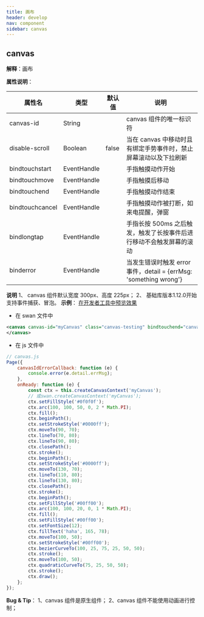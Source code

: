 ```yaml
---
title: 画布
header: develop
nav: component
sidebar: canvas
---
```


## canvas
**解释**：画布

**属性说明**：

|属性名 |类型  |默认值  |说明|
|---- | ---- | ---- |---- |
| canvas-id | String |  | canvas 组件的唯一标识符 |
| disable-scroll | Boolean  | false | 当在 canvas 中移动时且有绑定手势事件时，禁止屏幕滚动以及下拉刷新 |
| bindtouchstart | EventHandle |  | 手指触摸动作开始 |
| bindtouchmove | EventHandle |  | 手指触摸后移动 |
| bindtouchend | EventHandle |  | 手指触摸动作结束 |
| bindtouchcancel | EventHandle |  | 手指触摸动作被打断，如来电提醒，弹窗 |
| bindlongtap | EventHandle |  | 手指长按 500ms 之后触发，触发了长按事件后进行移动不会触发屏幕的滚动 |
| binderror | EventHandle |  | 当发生错误时触发 error 事件，detail = {errMsg: 'something wrong'} |
**说明**
1、 canvas 组件默认宽度 300px、高度 225px；
2、 基础库版本1.12.0开始支持事件捕获、冒泡。
**示例**：
<a href="swanide://fragment/1cea7b0bb322dced02e9aaf6c29fb0021559048011432" title="在开发者工具中预览效果" target="_self">在开发者工具中预览效果</a>

* 在 swan 文件中

```xml
<canvas canvas-id="myCanvas" class="canvas-testing" bindtouchend="canvas" bindtouchmove="mvcan">
</canvas>
```

* 在 js 文件中

```javascript
// canvas.js
Page({
    canvasIdErrorCallback: function (e) {
        console.error(e.detail.errMsg);
    },
    onReady: function (e) {
        const ctx = this.createCanvasContext('myCanvas');
        // 或swan.createCanvasContext('myCanvas');
        ctx.setFillStyle('#0f0f0f');
        ctx.arc(100, 100, 50, 0, 2 * Math.PI);
        ctx.fill();
        ctx.beginPath();
        ctx.setStrokeStyle('#0000ff');
        ctx.moveTo(90, 70);
        ctx.lineTo(70, 80);
        ctx.lineTo(90, 80);
        ctx.closePath();
        ctx.stroke();
        ctx.beginPath();
        ctx.setStrokeStyle('#0000ff');
        ctx.moveTo(130, 70);
        ctx.lineTo(110, 80);
        ctx.lineTo(130, 80);
        ctx.closePath();
        ctx.stroke();
        ctx.beginPath();
        ctx.setFillStyle('#00ff00');
        ctx.arc(100, 100, 20, 0, 1 * Math.PI);
        ctx.fill();
        ctx.setFillStyle('#00ff00');
        ctx.setFontSize(12);
        ctx.fillText('haha', 165, 78);
        ctx.moveTo(100, 50);
        ctx.setStrokeStyle('#00ff00');
        ctx.bezierCurveTo(100, 25, 75, 25, 50, 50);
        ctx.stroke();
        ctx.moveTo(100, 50);
        ctx.quadraticCurveTo(75, 25, 50, 50);
        ctx.stroke();
        ctx.draw();
    };
});
```

**Bug & Tip**：
1、canvas 组件是原生组件；
2、canvas 组件不能使用动画进行控制；

